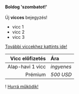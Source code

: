 #### Boldog 'szombatot!'
Új **vicces** bejegyzés!

- vicc 1
- vicc 2
- vicc 3

[További viccekhez kattints ide!](hhps.//www.google.com)

| Vicc előfizetés | Ára |
| ---------------:|:-----|
| Alap-havi 1 vicc | *ingyenes* |
| Prémium | *500 USD* |

! [Hurrá működik!](https://th.bing.com/th?id=OIP.6bzgzS6gng9Pu7m6oHMO1wHaHa&w=250&h=250&c=8&rs=1&qlt=90&o=6&pid=3.1&rm=2)
